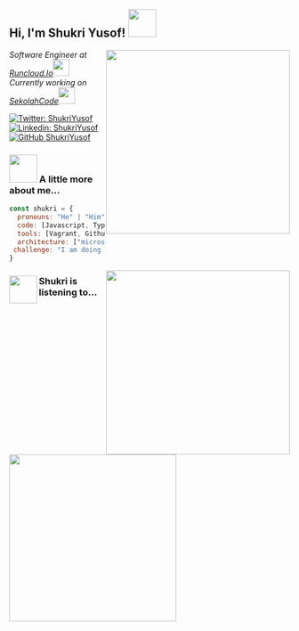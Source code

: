 <h2> Hi, I'm Shukri Yusof! <img src="https://media.giphy.com/media/mGcNjsfWAjY5AEZNw6/giphy.gif" width="50"></h2>
<img align='right' src="https://github-readme-stats.vercel.app/api?username=shukriYusof&show_icons=true" width="330">
<p><em>Software Engineer at <a href="https://www.runcloud.io">Runcloud.Io</a><img src="https://media.giphy.com/media/fYSnHlufseco8Fh93Z/giphy.gif" width="30"></br>Currently working on <a href="https://www.sekolahcode.com">SekolahCode</a><img src="https://media.giphy.com/media/WUlplcMpOCEmTGBtBW/giphy.gif" width="30"> 
</em></p>

[![Twitter: ShukriYusof](https://img.shields.io/twitter/follow/shukyusof?style=social)](https://twitter.com/shukyusof)
[![Linkedin: ShukriYusof](https://img.shields.io/badge/-shukriyusof-blue?style=flat-square&logo=Linkedin&logoColor=white&link=https://www.linkedin.com/in/shukri-yusof/)](https://www.linkedin.com/in/shukri-yusof/)
[![GitHub ShukriYusof](https://img.shields.io/github/followers/shukriYusof?label=follow&style=social)](https://github.com/Thaiane)


### <img src="https://media.giphy.com/media/VgCDAzcKvsR6OM0uWg/giphy.gif" width="50"> A little more about me... 

```javascript
const shukri = {
  pronouns: "He" | "Him",
  code: [Javascript, Typescript, HTML, CSS, PHP, Python, Golang, Lua],
  tools: [Vagrant, Github, VSCode, Bitbucket, Tailwind],
  architecture: ["microservices","design system pattern"],
 challenge: "I am doing the #100DaysOfCode challenge focused on vue and php"
}
```

<img align="right" src="https://github-readme-stats.vercel.app/api/wakatime?username=willianrod" width="330">


### <img align="left" src="https://media.giphy.com/media/lqSDx8SI1916ysr4eq/source.gif" width="50"> Shukri is listening to...
<img align="left" src="https://spotify-recently-played-readme.vercel.app/api?user=oywk98ac6k3if4yl71ikwjilq&count=1" width="300"> 


